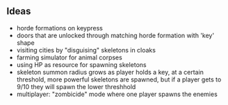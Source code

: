 ## Ideas
- horde formations on keypress
- doors that are unlocked through matching horde formation with 'key' shape
- visiting cities by "disguising" skeletons in cloaks
- farming simulator for animal corpses
- using HP as resource for spawning skeletons
- skeleton summon radius grows as player holds a key, at a certain threshold, more powerful skeletons are spawned, but if a player gets to 9/10 they will spawn the lower threshhold
- multiplayer: "zombicide" mode where one player spawns the enemies
